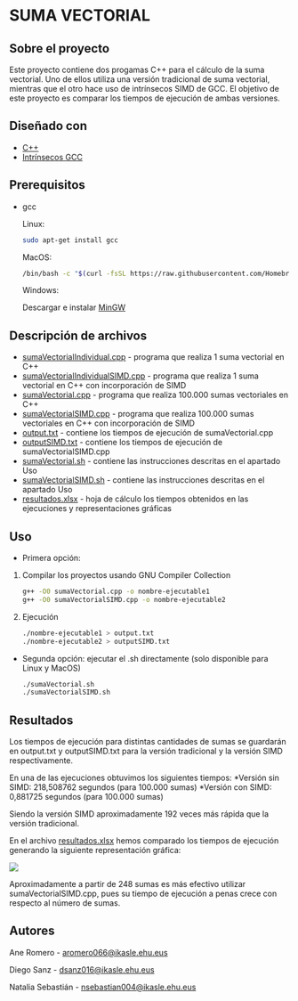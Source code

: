 
# SUMA VECTORIAL

## Sobre el proyecto

Este proyecto contiene dos progamas C++ para el cálculo de la suma vectorial.  Uno de ellos utiliza una versión tradicional de suma vectorial, mientras que el otro hace uso de intrínsecos SIMD de GCC. El objetivo de este proyecto es comparar los tiempos de ejecución de ambas versiones.



## Diseñado con 
* [C++](https://www.cplusplus.com/)
* [Intrínsecos GCC](https://gcc.gnu.org/onlinedocs/gcc/Vector-Extensions.html)


## Prerequisitos

* gcc

	Linux:
  ```sh
  sudo apt-get install gcc
  ```
	MacOS:
  ```sh
  /bin/bash -c "$(curl -fsSL https://raw.githubusercontent.com/Homebrew/install/HEAD/install.sh)"
  ```
	Windows:

	Descargar e instalar [MinGW](https://sourceforge.net/projects/mingw/)

## Descripción de archivos

* [sumaVectorialIndividual.cpp](sumaVectorialIndividual.cpp) - programa que realiza 1 suma vectorial en C++
* [sumaVectorialIndividualSIMD.cpp](sumaVectorialIndividualSIMD.cpp) - programa que realiza 1 suma vectorial en C++ con incorporación de SIMD
* [sumaVectorial.cpp](sumaVectorial.cpp) - programa que realiza 100.000 sumas vectoriales en C++
* [sumaVectorialSIMD.cpp](sumaVectorialSIMD.cpp) - programa que realiza 100.000 sumas vectoriales en C++ con incorporación de SIMD
* [output.txt](output.txt) - contiene los tiempos de ejecución de sumaVectorial.cpp
* [outputSIMD.txt](outputSIMD.txt) - contiene los tiempos de ejecución de sumaVectorialSIMD.cpp
* [sumaVectorial.sh](sumaVectorial.sh) - contiene las instrucciones descritas en el apartado Uso
* [sumaVectorialSIMD.sh](sumaVectorialSIMD.sh) - contiene las instrucciones descritas en el apartado Uso
* [resultados.xlsx](resultados.xlsx) - hoja de cálculo los tiempos obtenidos en las ejecuciones y representaciones gráficas

## Uso
* Primera opción:
1. Compilar los proyectos usando GNU Compiler Collection
	 ```sh
  	g++ -O0 sumaVectorial.cpp -o nombre-ejecutable1
	g++ -O0 sumaVectorialSIMD.cpp -o nombre-ejecutable2
 	 ```
	
2. Ejecución
   ```sh
   ./nombre-ejecutable1 > output.txt
   ./nombre-ejecutable2 > outputSIMD.txt
   ```
* Segunda opción: ejecutar el .sh directamente (solo disponible para Linux y MacOS)
     ```sh
   ./sumaVectorial.sh
   ./sumaVectorialSIMD.sh
    ```



## Resultados

Los tiempos de ejecución para distintas cantidades de sumas se guardarán en output.txt y outputSIMD.txt para la versión tradicional y la versión SIMD respectivamente. 

En una de las ejecuciones obtuvimos los siguientes tiempos:
	*Versión sin SIMD: 218,508762  segundos (para 100.000 sumas)
	*Versión con SIMD: 0,881725 segundos (para 100.000 sumas)

Siendo la versión SIMD aproximadamente 192 veces más rápida que la versión tradicional.

En el archivo [resultados.xlsx](resultados.xlsx) hemos comparado los tiempos de ejecución generando la siguiente representación gráfica:

![](https://www.linkpicture.com/q/grafica_1.jpg)

Aproximadamente a partir de 248 sumas es más efectivo utilizar sumaVectorialSIMD.cpp, pues su tiempo de ejecución a penas crece con respecto al número de sumas. 

## Autores

Ane Romero  - aromero066@ikasle.ehu.eus

Diego Sanz - dsanz016@ikasle.ehu.eus

Natalia Sebastián  - nsebastian004@ikasle.ehu.eus




